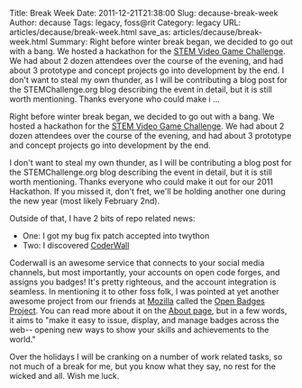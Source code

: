 Title: Break Week
Date: 2011-12-21T21:38:00
Slug: decause-break-week
Author: decause
Tags: legacy, foss@rit
Category: legacy
URL: articles/decause/break-week.html
save_as: articles/decause/break-week.html
Summary: Right before winter break began, we decided to go out with a bang. We hosted a hackathon for the [STEM Video Game Challenge](http://stemchallenge.org). We had about 2 dozen attendees over the course of the evening, and had about 3 prototype and concept projects go into development by the end.  I don't want to steal my own thunder, as I will be contributing a blog post for the STEMChallenge.org blog describing the event in detail, but it is still worth mentioning. Thanks everyone who could make i ... 

Right before winter break began, we decided to go out with a bang. We hosted a
hackathon for the [STEM Video Game Challenge](http://stemchallenge.org). We
had about 2 dozen attendees over the course of the evening, and had about 3
prototype and concept projects go into development by the end.

I don't want to steal my own thunder, as I will be contributing a blog post
for the STEMChallenge.org blog describing the event in detail, but it is still
worth mentioning. Thanks everyone who could make it out for our 2011
Hackathon. If you missed it, don't fret, we'll be holding another one during
the new year (most likely February 2nd).

Outside of that, I have 2 bits of repo related news:

  * One: I got my bug fix patch accepted into twython
  * Two: I discovered [CoderWall](http://coderwall.com)

Coderwall is an awesome service that connects to your social media channels,
but most importantly, your accounts on open code forges, and assigns you
badges! It's pretty righteous, and the account integration is seamless. In
mentioning it to other foss folk, I was pointed at yet another awesome project
from our friends at [Mozilla](http://mozilla.org) called the [Open Badges
Project](https://wiki.mozilla.org/Badges). You can read more about it on the
[About page](https://wiki.mozilla.org/Badges/About), but in a few words, it
aims to "make it easy to issue, display, and manage badges across the web--
opening new ways to show your skills and achievements to the world."

Over the holidays I will be cranking on a number of work related tasks, so not
much of a break for me, but you know what they say, no rest for the wicked and
all. Wish me luck.

